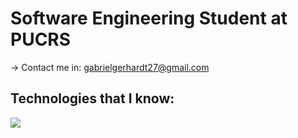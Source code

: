 
# Software Engineering Student at PUCRS

-> Contact me in: gabrielgerhardt27@gmail.com

## Technologies that I know:
<img src="https://cdn.jsdelivr.net/gh/devicons/devicon@latest/icons/react/react-original-wordmark.svg" />

